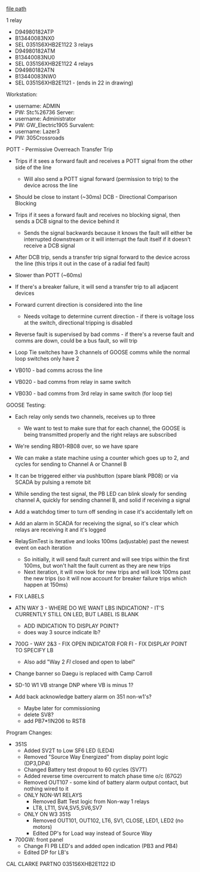 
[file path](<file:///C:\Users\jnetherton\G&W Electric Co\US-PowerGridAutomation - Documents\_Lazer\Camp Carroll - 108664 - 106176>)

1 relay
- D94980182ATP
- B13440083NX0
- SEL 0351S6XHB2E1122
3 relays
- D94980182ATM
- B13440083NU0
- SEL 0351S6XHB2E1122
4 relays
- D94980182ATN
- B13440083NW0
- SEL 0351S6XHB2E1121 - (ends in 22 in drawing)


Workstation:
- username: ADMIN
- PW: Stc%26736
Server:
- username: Administrator
- PW: GW_Electric1905
Survalent:
- username: Lazer3
- PW: 305Crossroads


POTT - Permissive Overreach Transfer Trip
- Trips if it sees a forward fault and receives a POTT signal from the other side of the line
	- Will also send a POTT signal forward (permission to trip) to the device across the line
- Should be close to instant (~30ms)
DCB - Directional Comparison Blocking
- Trips if it sees a forward fault and receives no blocking signal, then sends a DCB signal to the device behind it
	- Sends the signal backwards because it knows the fault will either be interrupted downstream or it will interrupt the fault itself if it doesn't receive a DCB signal
- After DCB trip, sends a transfer trip signal forward to the device across the line (this trips it out in the case of a radial fed fault)
- Slower than POTT (~60ms)

- If there's a breaker failure, it will send a transfer trip to all adjacent devices
- Forward current direction is considered into the line
	- Needs voltage to determine current direction - if there is voltage loss at the switch, directional tripping is disabled
- Reverse fault is supervised by bad comms - if there's a reverse fault and comms are down, could be a bus fault, so will trip
- Loop Tie switches have 3 channels of GOOSE comms while the normal loop switches only have 2
- VB010 - bad comms across the line
- VB020 - bad comms from relay in same switch
- VB030 - bad comms from 3rd relay in same switch (for loop tie)


GOOSE Testing:
- Each relay only sends two channels, receives up to three
	- We want to test to make sure that for each channel, the GOOSE is being transmitted properly and the right relays are subscribed
- We're sending RB01-RB08 over, so we have spare 
- We can make a state machine using a counter which goes up to 2, and cycles for sending to Channel A or Channel B
- It can be triggered either via pushbutton (spare blank PB08) or via SCADA by pulsing a remote bit
- While sending the test signal, the PB LED can blink slowly for sending channel A, quickly for sending channel B, and solid if receiving a signal
- Add a watchdog timer to turn off sending in case it's accidentally left on
- Add an alarm in SCADA for receiving the signal, so it's clear which relays are receiving it and it's logged

- RelaySimTest is iterative and looks 100ms (adjustable) past the newest event on each iteration
	- So initially, it will send fault current and will see trips within the first 100ms, but won't halt the fault current as they are new trips
	- Next iteration, it will now look for new trips and will look 100ms past the new trips (so it will now account for breaker failure trips which happen at 150ms)


-  FIX LABELS

- ATN WAY 3 - WHERE DO WE WANT LBS INDICATION? - IT'S CURRENTLY STILL ON LED, BUT LABEL IS BLANK
	- ADD INDICATION TO DISPLAY POINT?
	- does way 3 source indicate lb?
- 700G - WAY 2&3 - FIX OPEN INDICATOR FOR FI - FIX DISPLAY POINT TO SPECIFY LB
	- Also add "Way 2 *FI* closed and open to label"
- Change banner so Daegu is replaced with Camp Carroll
- SD-10 W1 VB strange DNP where VB is minus 1?
- Add back acknowledge battery alarm on 351 non-w1's?
	- Maybe later for commissioning
	- delete SV8?
	- add PB7*!IN206 to RST8

Program Changes:
- 351S
	- Added SV2T to Low SF6 LED (LED4)
	- Removed "Source Way Energized" from display point logic (DP3,DP4)
	- Changed Battery test dropout to 60 cycles (SV7T)
	- Added reverse time overcurrent to match phase time o/c (67G2)
	- Removed OUT107 - some kind of battery alarm output contact, but nothing wired to it
	- ONLY NON-W1 RELAYS
		- Removed Batt Test logic from Non-way 1 relays
		- LT8, LT11, SV4,SV5,SV6,SV7
	- ONLY ON W3 351S
		- Removed OUT101, OUT102, LT6, SV1, CLOSE, LED1, LED2 (no motors)
		- Edited DP's for Load way instead of Source Way
- 700GW: front panel
	- Change FI PB LED's and added open indication (PB3 and PB4)
	- Edited DP for LB's



CAL
CLARKE
PARTNO
0351S6XHB2E1122
ID
